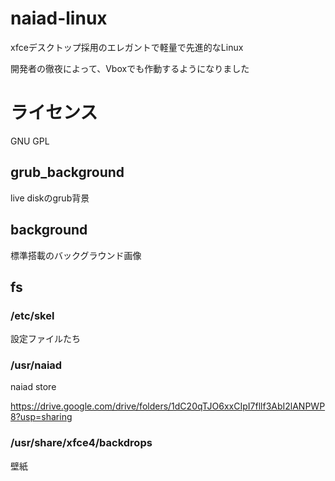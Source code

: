 # naiad-linux
xfceデスクトップ採用のエレガントで軽量で先進的なLinux

開発者の徹夜によって、Vboxでも作動するようになりました
# ライセンス
GNU GPL 

## grub_background
live diskのgrub背景


## background
標準搭載のバックグラウンド画像

## fs
### /etc/skel
設定ファイルたち

### /usr/naiad
naiad store

https://drive.google.com/drive/folders/1dC20qTJO6xxCIpI7fllf3AbI2lANPWP8?usp=sharing



### /usr/share/xfce4/backdrops
壁紙
